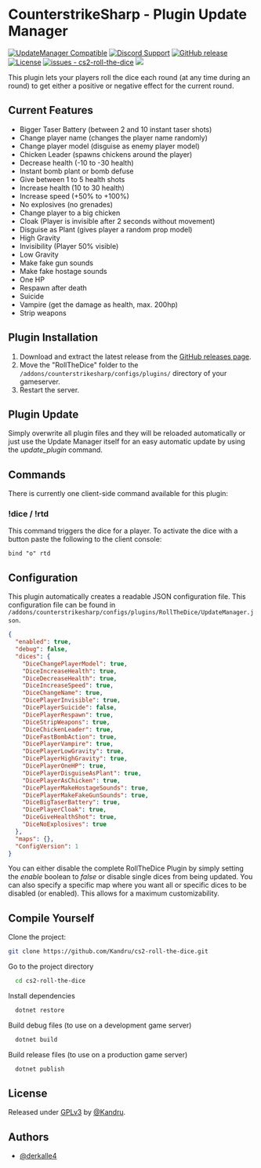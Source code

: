 # CounterstrikeSharp - Plugin Update Manager

[![UpdateManager Compatible](https://img.shields.io/badge/CS2-UpdateManager-darkgreen)](https://github.com/Kandru/cs2-roll-the-dice/)
[![Discord Support](https://img.shields.io/discord/289448144335536138?label=Discord%20Support&color=darkgreen)](https://discord.gg/bkuF8xKHUt)
[![GitHub release](https://img.shields.io/github/release/Kandru/cs2-roll-the-dice?include_prereleases=&sort=semver&color=blue)](https://github.com/Kandru/cs2-roll-the-dice/releases/)
[![License](https://img.shields.io/badge/License-GPLv3-blue)](#license)
[![issues - cs2-roll-the-dice](https://img.shields.io/github/issues/Kandru/cs2-roll-the-dice?color=darkgreen)](https://github.com/Kandru/cs2-roll-the-dice/issues)
[![](https://www.paypalobjects.com/en_US/i/btn/btn_donateCC_LG.gif)](https://www.paypal.com/donate/?hosted_button_id=C2AVYKGVP9TRG)

This plugin lets your players roll the dice each round (at any time during an round) to get either a positive or negative effect for the current round.

## Current Features

- Bigger Taser Battery (between 2 and 10 instant taser shots)
- Change player name (changes the player name randomly)
- Change player model (disguise as enemy player model)
- Chicken Leader (spawns chickens around the player)
- Decrease health (-10 to -30 health)
- Instant bomb plant or bomb defuse
- Give between 1 to 5 health shots
- Increase health (10 to 30 health)
- Increase speed (+50% to +100%)
- No explosives (no grenades)
- Change player to a big chicken
- Cloak (Player is invisible after 2 seconds without movement)
- Disguise as Plant (gives player a random prop model)
- High Gravity
- Invisibility (Player 50% visible)
- Low Gravity
- Make fake gun sounds
- Make fake hostage sounds
- One HP
- Respawn after death
- Suicide
- Vampire (get the damage as health, max. 200hp)
- Strip weapons

## Plugin Installation

1. Download and extract the latest release from the [GitHub releases page](https://github.com/Kandru/cs2-roll-the-dice/releases/).
2. Move the "RollTheDice" folder to the `/addons/counterstrikesharp/configs/plugins/` directory of your gameserver.
3. Restart the server.

## Plugin Update

Simply overwrite all plugin files and they will be reloaded automatically or just use the Update Manager itself for an easy automatic update by using the *update_plugin* command.

## Commands

There is currently one client-side command available for this plugin:

### !dice / !rtd

This command triggers the dice for a player. To activate the dice with a button paste the following to the client console:

```
bind "o" rtd
```

## Configuration

This plugin automatically creates a readable JSON configuration file. This configuration file can be found in `/addons/counterstrikesharp/configs/plugins/RollTheDice/UpdateManager.json`.

```json
{
  "enabled": true,
  "debug": false,
  "dices": {
    "DiceChangePlayerModel": true,
    "DiceIncreaseHealth": true,
    "DiceDecreaseHealth": true,
    "DiceIncreaseSpeed": true,
    "DiceChangeName": true,
    "DicePlayerInvisible": true,
    "DicePlayerSuicide": false,
    "DicePlayerRespawn": true,
    "DiceStripWeapons": true,
    "DiceChickenLeader": true,
    "DiceFastBombAction": true,
    "DicePlayerVampire": true,
    "DicePlayerLowGravity": true,
    "DicePlayerHighGravity": true,
    "DicePlayerOneHP": true,
    "DicePlayerDisguiseAsPlant": true,
    "DicePlayerAsChicken": true,
    "DicePlayerMakeHostageSounds": true,
    "DicePlayerMakeFakeGunSounds": true,
    "DiceBigTaserBattery": true,
    "DicePlayerCloak": true,
    "DiceGiveHealthShot": true,
    "DiceNoExplosives": true
  },
  "maps": {},
  "ConfigVersion": 1
}
```

You can either disable the complete RollTheDice Plugin by simply setting the *enable* boolean to *false* or disable single dices from being updated. You can also specify a specific map where you want all or specific dices to be disabled (or enabled). This allows for a maximum customizability.

## Compile Yourself

Clone the project:

```bash
git clone https://github.com/Kandru/cs2-roll-the-dice.git
```

Go to the project directory

```bash
  cd cs2-roll-the-dice
```

Install dependencies

```bash
  dotnet restore
```

Build debug files (to use on a development game server)

```bash
  dotnet build
```

Build release files (to use on a production game server)

```bash
  dotnet publish
```

## License

Released under [GPLv3](/LICENSE) by [@Kandru](https://github.com/Kandru).

## Authors

- [@derkalle4](https://www.github.com/derkalle4)
